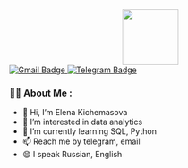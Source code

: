 <div id="header" align="center">
  <img src="https://media.giphy.com/media/v1.Y2lkPTc5MGI3NjExNWdhaWx4Y3FydG1rZmN5a3Z6YTJramRrNGwwYmc1eDlxZ2RlNmhmeiZlcD12MV9pbnRlcm5hbF9naWZfYnlfaWQmY3Q9Zw/xT39CV47COkGPZO3HG/giphy.gif" width="100"/>
</div>
<div id="badges">
  <a href="mailto:elenakichemasova@gmail.com">
   <img src="https://img.shields.io/badge/Gmail-ivory?logo=gmail&logoColor=multicolor&style=for-the-badge" alt="Gmail Badge"/>
</a>
  <a href="https://t.me/Elena_Kichemasova">
   <img src="https://img.shields.io/badge/Telegram-blue?logo=Telegram&logoColor=white&style=for-the-badge" alt="Telegram Badge"/>
  </a>
</div>

### :woman_technologist: About Me :
- 👋 Hi, I’m Elena Kichemasova
- 👀 I’m interested in data analytics
- 🌱 I’m currently learning SQL, Python
- 📫 Reach me by telegram, email
- 😄 I speak Russian, English
  

<!---
ElenaKichemasova/ElenaKichemasova is a ✨ special ✨ repository because its `README.md` (this file) appears on your GitHub profile.
You can click the Preview link to take a look at your changes.
--->
